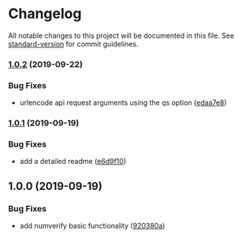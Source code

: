 # Changelog

All notable changes to this project will be documented in this file. See [standard-version](https://github.com/conventional-changelog/standard-version) for commit guidelines.

### [1.0.2](https://bitbucket.org/onsysol/node-module-numverify/compare/v1.0.1...v1.0.2) (2019-09-22)


### Bug Fixes

* urlencode api request arguments using the qs option ([edaa7e8](https://bitbucket.org/onsysol/node-module-numverify/commit/edaa7e8))

### [1.0.1](https://bitbucket.org/onsysol/node-module-numverify/compare/v1.0.0...v1.0.1) (2019-09-19)


### Bug Fixes

* add a detailed readme ([e6d9f10](https://bitbucket.org/onsysol/node-module-numverify/commit/e6d9f10))

## 1.0.0 (2019-09-19)


### Bug Fixes

* add numverify basic functionality ([920380a](https://bitbucket.org/onsysol/node-module-numverify/commit/920380a))
